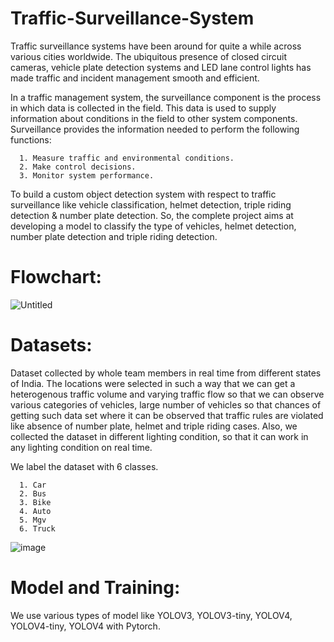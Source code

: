 # Traffic-Surveillance-System

Traffic surveillance systems have been around for quite a while across various cities worldwide. The ubiquitous presence of closed circuit cameras, vehicle plate detection systems and LED lane control lights has made traffic and incident management smooth and efficient. 

In a traffic management system, the surveillance component is the process in which data is collected in the field. This data is used to supply information about conditions in the field to other system components. Surveillance provides the information needed to perform the following functions:
      
      1. Measure traffic and environmental conditions. 
      2. Make control decisions. 
      3. Monitor system performance.

To build a custom object detection system with respect to traffic surveillance like vehicle classification, helmet detection, triple riding detection & number plate detection. So, the complete project aims at developing a model to classify the type of vehicles, helmet detection, number plate detection and triple riding detection.

# Flowchart:
![Untitled](https://user-images.githubusercontent.com/73810961/135345373-d5004c0c-b84a-4d5b-9c56-6a2131b107d5.png)

# Datasets:
Dataset collected by whole team members in real time from different states of India. The locations were selected in such a way that we can get a heterogenous traffic volume and varying traffic flow so that we can observe various categories of vehicles, large number of vehicles so that chances of getting such data set where it can be observed that traffic rules are violated like absence of number plate, helmet and triple riding cases. Also, we collected the dataset in different lighting condition, so that it can work in any lighting condition on real time.

We label the dataset with 6 classes.

      1. Car
      2. Bus
      3. Bike
      4. Auto
      5. Mgv
      6. Truck

![image](https://user-images.githubusercontent.com/73810961/135346376-477e321f-9d77-4776-8c85-1843616a80ab.jpg)

# Model and Training:
We use various types of model like YOLOV3, YOLOV3-tiny, YOLOV4, YOLOV4-tiny, YOLOV4 with Pytorch. 
